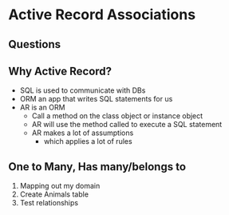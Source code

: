 # Active Record Associations

## Questions


## Why Active Record?
- SQL is used to communicate with DBs
- ORM an app that writes SQL statements for us
- AR is an ORM 
  - Call a method on the class object or instance object
  - AR will use the method called to execute a SQL statement
  - AR makes a lot of assumptions
    - which applies a lot of rules

## One to Many, Has many/belongs to 
1. Mapping out my domain 
2. Create Animals table
3. Test relationships
